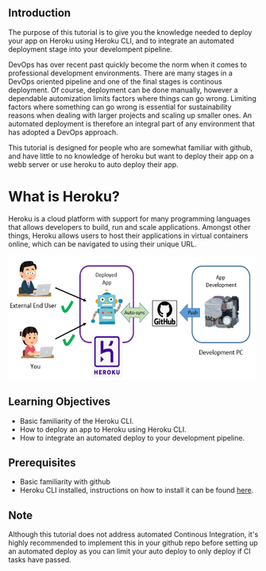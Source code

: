 ## Introduction

The purpose of this tutorial is to give you the knowledge needed to deploy your app on Heroku using Heroku CLI, and to integrate an automated deployment stage into your develompent pipeline.

DevOps has over recent past quickly become the norm when it comes to professional development environments. There are many stages in a DevOps oriented pipeline and one of the final stages is continous deployment. Of course, deployment can be done manually, however a dependable automization limits factors where things can go wrong. Limiting factors where something can go wrong is essential for sustainability reasons when dealing with larger projects and scaling up smaller ones. An automated deployment is therefore an integral part of any environment that has adopted a DevOps approach. 

This tutorial is designed for people who are somewhat familiar with github, and have little to no knowledge of heroku but want to deploy their app on a webb server or use heroku to auto deploy their app.

# What is Heroku?

Heroku is a cloud platform with support for many programming languages that allows developers to build, run and scale applications. Amongst other things, Heroku allows users to host their applications in virtual containers online, which can be navigated to using their unique URL.

<img src = "assets/heroku.png" width="500" height="250" />

## Learning Objectives

* Basic familiarity of the Heroku CLI.
* How to deploy an app to Heroku using Heroku CLI.
* How to integrate an automated deploy to your development pipeline.
  
## Prerequisites

* Basic familiarity with github
* Heroku CLI installed, instructions on how to install it can be found [here](https://devcenter.heroku.com/articles/heroku-cli).

## Note

Although this tutorial does not address automated Continous Integration, it's highly recommended to implement this in your github repo before setting up an automated deploy as you can limit your auto deploy to only deploy if CI tasks have passed.
